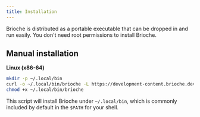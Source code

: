 ```yaml
---
title: Installation
---
```


Brioche is distributed as a portable executable that can be dropped in and run easily. You don't need root permissions to install Brioche.

## Manual installation


**Linux (x86-64)**

<!-- TODO: Improve this and add instructions for other platforms -->

```bash
mkdir -p ~/.local/bin
curl -o ~/.local/bin/brioche -L https://development-content.brioche.dev/github.com/brioche-dev/brioche/branches/main/x86_64-linux/brioche
chmod +x ~/.local/bin/brioche
```

This script will install Brioche under `~/.local/bin`, which is commonly included by default in the `$PATH` for your shell.
